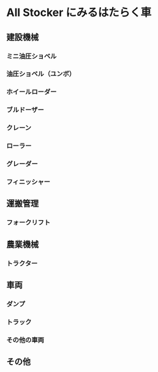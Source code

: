 # All Stocker にみるはたらく車
## 建設機械
### ミニ油圧ショベル
### 油圧ショベル（ユンボ）
### ホイールローダー
### ブルドーザー
### クレーン
### ローラー
### グレーダー
### フィニッシャー

## 運搬管理
### フォークリフト

## 農業機械
### トラクター

## 車両
### ダンプ
### トラック
### その他の車両

## その他
